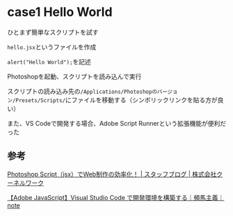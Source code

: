 # case1 Hello World

ひとまず簡単なスクリプトを試す

`hello.jsx`というファイルを作成

`alert("Hello World");`を記述

Photoshopを起動、スクリプトを読み込んで実行

スクリプトの読み込み先の`/Applications/Photoshopのバージョン/Presets/Scripts/`にファイルを移動する（シンボリックリンクを貼る方が良い）

また、VS Codeで開発する場合、Adobe Script Runnerという拡張機能が便利だった

## 参考

[Photoshop Script（jsx）でWeb制作の効率化！ \| スタッフブログ \| 株式会社クーネルワーク](https://cunelwork.co.jp/blog/web/photoshop-sample-scripts-01/#:~:text=Photoshop%20Script%E3%81%A8%E3%81%AF%EF%BC%9F,%E3%81%A7%E5%AE%9F%E8%A1%8C%E3%81%8C%E5%87%BA%E6%9D%A5%E3%81%BE%E3%81%99%E3%80%82)

[【Adobe JavaScript】Visual Studio Code で開発環境を構築する｜頻馬主義｜note](https://note.com/mare_ism/n/naad9f9f17263)
